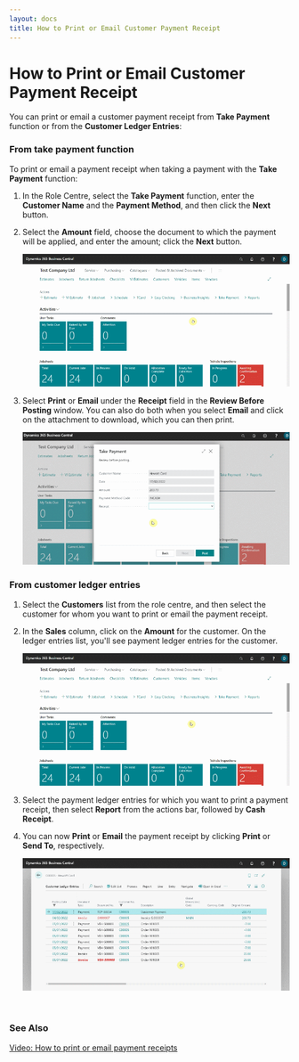 ```yaml
---
layout: docs
title: How to Print or Email Customer Payment Receipt
---
```


# How to Print or Email Customer Payment Receipt
You can print or email a customer payment receipt from **Take Payment** function or from the **Customer Ledger Entries**:

### From take payment function
To print or email a payment receipt when taking a payment with the **Take Payment** function:
1. In the Role Centre, select the **Take Payment** function, enter the **Customer Name** and the **Payment Method**, and then click the **Next** button.
2. Select the **Amount** field, choose the document to which the payment will be applied, and enter the amount; click the **Next** button.

   ![](media/garagehive-print-email-payment-receipt1.gif)

3. Select **Print** or **Email** under the **Receipt** field in the **Review Before Posting** window. You can also do both when you select **Email** and click on the attachment to download, which you can then print.

   ![](media/garagehive-print-email-payment-receipt2.gif)

### From customer ledger entries
1. Select the **Customers** list from the role centre, and then select the customer for whom you want to print or email the payment receipt.
2. In the **Sales** column, click on the **Amount** for the customer. On the ledger entries list, you'll see payment ledger entries for the customer.

   ![](media/garagehive-print-email-payment-receipt3.gif)

3. Select the payment ledger entries for which you want to print a payment receipt, then select **Report** from the actions bar, followed by **Cash Receipt**.
4. You can now **Print** or **Email** the payment receipt by clicking **Print** or **Send To**, respectively.

   ![](media/garagehive-print-email-payment-receipt4.gif)


<br>

### **See Also**

[Video: How to print or email payment receipts](https://www.youtube.com/watch?v=L0XsAnP2UAI&t=6s)